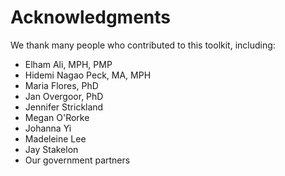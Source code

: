 # Acknowledgments

We thank many people who contributed to this toolkit, including:

* Elham Ali, MPH, PMP
* Hidemi Nagao Peck, MA, MPH
* Maria Flores, PhD
* Jan Overgoor, PhD
* Jennifer Strickland
* Megan O'Rorke
* Johanna Yi
* Madeleine Lee
* Jay Stakelon
* Our government partners

